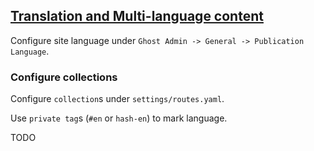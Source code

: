 ## [Translation and Multi-language content](https://ghost.org/tutorials/multi-language-content/)

Configure site language under `Ghost Admin -> General -> Publication Language`.  

### Configure collections

Configure `collection`s under `settings/routes.yaml`.  

Use `private tag`s (`#en` or `hash-en`) to mark language.  

TODO
